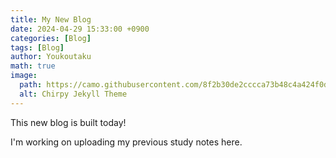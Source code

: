 ```yaml
---
title: My New Blog
date: 2024-04-29 15:33:00 +0900
categories: [Blog]
tags: [Blog]
author: Youkoutaku
math: true
image:
  path: https://camo.githubusercontent.com/8f2b30de2cccca73b48c4a424f0d83a9d2fed609738fa311e3e1f1f6c903e9bf/68747470733a2f2f6368697270792d696d672e6e65746c6966792e6170702f636f6d6d6f6e732f646576696365732d6d6f636b75702e706e67
  alt: Chirpy Jekyll Theme
---
```


This new blog is built today!

I'm working on uploading my previous study notes here.